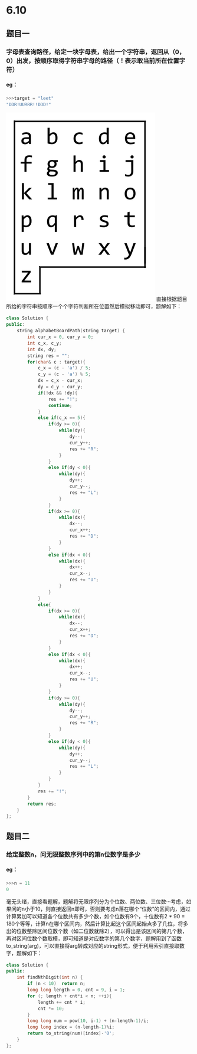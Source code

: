 # 6.10
## 题目一
### 字母表查询路径，给定一块字母表，给出一个字符串，返回从（0，0）出发，按顺序取得字符串字母的路径（！表示取当前所在位置字符）
#### eg：
```c++
>>>target = "leet"
"DDR!UURRR!!DDD!"
```
![输入图片说明](/imgs/2025-06-10/96VhH0XrmcMFYoO5.png)
直接根据题目所给的字符串按顺序一个个字符判断所在位置然后模拟移动即可，题解如下：
```c++
class Solution {
public:
    string alphabetBoardPath(string target) {
        int cur_x = 0, cur_y = 0;
        int c_x, c_y;
        int dx, dy;
        string res = "";
        for(char& c : target){
            c_x = (c - 'a') / 5;
            c_y = (c - 'a') % 5;
            dx = c_x - cur_x;
            dy = c_y - cur_y;
            if(!dx && !dy){
                res += "!";
                continue;
            }
            else if(c_x == 5){
                if(dy >= 0){
                    while(dy){
                        dy--;
                        cur_y++;
                        res += "R";
                    }
                }
                else if(dy < 0){
                    while(dy){
                        dy++;
                        cur_y--;
                        res += "L";
                    }
                }
                if(dx >= 0){
                    while(dx){
                        dx--;
                        cur_x++;
                        res += "D";
                    }
                }
                else if(dx < 0){
                    while(dx){
                        dx++;
                        cur_x--;
                        res += "U";
                    }
                }
            }
            else{
                if(dx >= 0){
                    while(dx){
                        dx--;
                        cur_x++;
                        res += "D";
                    }
                }
                else if(dx < 0){
                    while(dx){
                        dx++;
                        cur_x--;
                        res += "U";
                    }
                }
                if(dy >= 0){
                    while(dy){
                        dy--;
                        cur_y++;
                        res += "R";
                    }
                }
                else if(dy < 0){
                    while(dy){
                        dy++;
                        cur_y--;
                        res += "L";
                    }
                }
            }
            res += "!";
        }
        return res;
    }
};
```
## 题目二
### 给定整数n，问无限整数序列中的第n位数字是多少
#### eg：
```c++
>>>n = 11
0
```
毫无头绪，直接看题解，题解将无限序列分为个位数、两位数、三位数···考虑，如果问的n小于10，则直接返回n即可，否则要考虑n落在哪个“位数”的区间内，通过计算累加可以知道各个位数共有多少个数，如个位数有9个，十位数有2 * 90 = 180个等等，计算n在哪个区间内，然后计算比起这个区间起始点多了几位，将多出的位数整除区间位数个数（如二位数就除2），可以得出是该区间的第几个数，再对区间位数个数取模，即可知道是对应数字的第几个数字，题解用到了函数to_string(arg)，可以直接将arg转成对应的string形式，便于利用索引直接取数字，题解如下：
```c++
class Solution {
public:
    int findNthDigit(int n) {
        if (n < 10)  return n;
        long long length = 0, cnt = 9, i = 1;
        for (; length + cnt*i < n; ++i){
            length += cnt * i;
            cnt *= 10;
        }
        long long num = pow(10, i-1) + (n-length-1)/i;
        long long index = (n-length-1)%i;
        return to_string(num)[index]-'0';
    } 
};
```
<!--stackedit_data:
eyJoaXN0b3J5IjpbLTMxNjMzMjEsMTM0MTc4MzYsMjA4ODE3ND
YzN119
-->